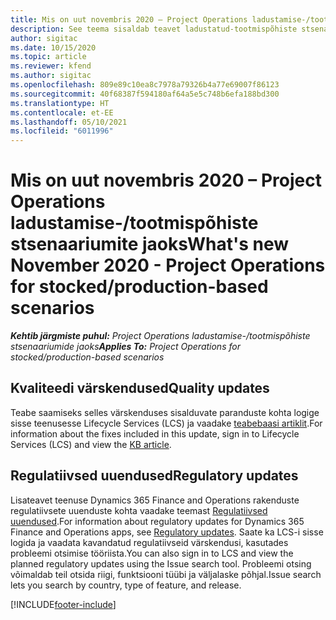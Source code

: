 ```yaml
---
title: Mis on uut novembris 2020 – Project Operations ladustamise-/tootmispõhiste stsenaariumite jaoks
description: See teema sisaldab teavet ladustatud-tootmispõhiste stsenaariumite jaoks mõeldud rakenduse Project Operations 2020. aasta novembri väljalaskes saadaolevate kvaliteedi värskenduste kohta.
author: sigitac
ms.date: 10/15/2020
ms.topic: article
ms.reviewer: kfend
ms.author: sigitac
ms.openlocfilehash: 809e89c10ea8c7978a79326b4a77e69007f86123
ms.sourcegitcommit: 40f68387f594180af64a5e5c748b6efa188bd300
ms.translationtype: HT
ms.contentlocale: et-EE
ms.lasthandoff: 05/10/2021
ms.locfileid: "6011996"
---
```

# <a name="whats-new-november-2020---project-operations-for-stockedproduction-based-scenarios"></a><span data-ttu-id="7c072-103">Mis on uut novembris 2020 – Project Operations ladustamise-/tootmispõhiste stsenaariumite jaoks</span><span class="sxs-lookup"><span data-stu-id="7c072-103">What's new November 2020 - Project Operations for stocked/production-based scenarios</span></span>

<span data-ttu-id="7c072-104">_**Kehtib järgmiste puhul:** Project Operations ladustamise-/tootmispõhiste stsenaariumide jaoks_</span><span class="sxs-lookup"><span data-stu-id="7c072-104">_**Applies To:** Project Operations for stocked/production-based scenarios_</span></span>

## <a name="quality-updates"></a><span data-ttu-id="7c072-105">Kvaliteedi värskendused</span><span class="sxs-lookup"><span data-stu-id="7c072-105">Quality updates</span></span>

<span data-ttu-id="7c072-106">Teabe saamiseks selles värskenduses sisalduvate paranduste kohta logige sisse teenusesse Lifecycle Services (LCS) ja vaadake [teabebaasi artiklit](https://fix.lcs.dynamics.com/Issue/Details?bugId=488609&amp;dbType=3&amp;qc=8251e8e1d5e2386de850599926c1adc3fec8e2ba25308036d22cdfe0a1c28fc7).</span><span class="sxs-lookup"><span data-stu-id="7c072-106">For information about the fixes included in this update, sign in to Lifecycle Services (LCS) and view the [KB article](https://fix.lcs.dynamics.com/Issue/Details?bugId=488609&amp;dbType=3&amp;qc=8251e8e1d5e2386de850599926c1adc3fec8e2ba25308036d22cdfe0a1c28fc7).</span></span>

## <a name="regulatory-updates"></a><span data-ttu-id="7c072-107">Regulatiivsed uuendused</span><span class="sxs-lookup"><span data-stu-id="7c072-107">Regulatory updates</span></span>

<span data-ttu-id="7c072-108">Lisateavet teenuse Dynamics 365 Finance and Operations rakenduste regulatiivsete uuenduste kohta vaadake teemast [Regulatiivsed uuendused](/dynamics365/finance/localizations/regulatory-updates).</span><span class="sxs-lookup"><span data-stu-id="7c072-108">For information about regulatory updates for Dynamics 365 Finance and Operations apps, see [Regulatory updates](/dynamics365/finance/localizations/regulatory-updates).</span></span> <span data-ttu-id="7c072-109">Saate ka LCS-i sisse logida ja vaadata kavandatud regulatiivseid värskendusi, kasutades probleemi otsimise tööriista.</span><span class="sxs-lookup"><span data-stu-id="7c072-109">You can also sign in to LCS and view the planned regulatory updates using the Issue search tool.</span></span> <span data-ttu-id="7c072-110">Probleemi otsing võimaldab teil otsida riigi, funktsiooni tüübi ja väljalaske põhjal.</span><span class="sxs-lookup"><span data-stu-id="7c072-110">Issue search lets you search by country, type of feature, and release.</span></span>


[!INCLUDE[footer-include](../../includes/footer-banner.md)]